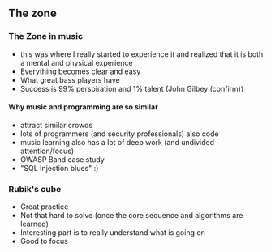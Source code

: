 ## The zone

### The Zone in music

- this was where I really started to experience it and realized that it is both a mental and physical experience
- Everything becomes clear and easy
- What great bass players have
- Success is 99% perspiration and 1% talent (John Gilbey (confirm))

#### Why music and programming are so similar

- attract similar crowds
- lots of programmers (and security professionals) also code
- music learning also has a lot of deep work (and undivided attention/focus)
- OWASP Band case study
 - "SQL Injection blues" :)

### Rubik's cube

- Great practice
- Not that hard to solve (once the core sequence and algorithms are learned)
- Interesting part is to really understand what is going on
- Good to focus
